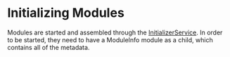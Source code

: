 # Initializing Modules
Modules are started and assembled through the [InitializerService](../../api/InitializerService). In order to be started, they need to have a ModuleInfo module as a child, which contains all of the metadata.
